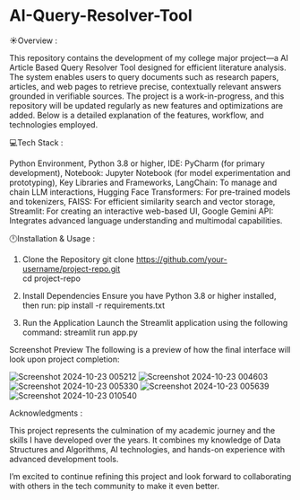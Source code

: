 # AI-Query-Resolver-Tool

☀️Overview :

This repository contains the development of my college major project—a AI Article Based Query Resolver Tool designed for efficient literature analysis. The system enables users to query documents such as research papers, articles, and web pages to retrieve precise, contextually relevant answers grounded in verifiable sources.
The project is a work-in-progress, and this repository will be updated regularly as new features and optimizations are added. Below is a detailed explanation of the features, workflow, and technologies employed.

💻Tech Stack :

Python Environment,
Python 3.8 or higher,
IDE: PyCharm (for primary development),
Notebook: Jupyter Notebook (for model experimentation and prototyping),
Key Libraries and Frameworks,
LangChain: To manage and chain LLM interactions,
Hugging Face Transformers: For pre-trained models and tokenizers,
FAISS: For efficient similarity search and vector storage,
Streamlit: For creating an interactive web-based UI, 
Google Gemini API: Integrates advanced language understanding and multimodal capabilities.

🕛Installation & Usage :

1. Clone the Repository
git clone https://github.com/your-username/project-repo.git  
cd project-repo

3. Install Dependencies
Ensure you have Python 3.8 or higher installed, then run:
pip install -r requirements.txt

3. Run the Application
Launch the Streamlit application using the following command:
streamlit run app.py  

Screenshot Preview
The following is a preview of how the final interface will look upon project completion:

![Screenshot 2024-10-23 005212](https://github.com/user-attachments/assets/ef630be0-3478-49f5-846c-df0642af8062)
![Screenshot 2024-10-23 004603](https://github.com/user-attachments/assets/8afb8b1c-f00a-4c39-b91e-8810a19d0cbb)
![Screenshot 2024-10-23 005330](https://github.com/user-attachments/assets/4d93c203-3353-43cf-9f26-30345f306672)
![Screenshot 2024-10-23 005639](https://github.com/user-attachments/assets/751d3765-9d66-41be-8a95-2227e9ac19f7)
![Screenshot 2024-10-23 010540](https://github.com/user-attachments/assets/004c64ad-19de-49f6-8efe-5c2d3c1e48b0)

Acknowledgments :

This project represents the culmination of my academic journey and the skills I have developed over the years. It combines my knowledge of Data Structures and Algorithms, AI technologies, and hands-on experience with advanced development tools.

I’m excited to continue refining this project and look forward to collaborating with others in the tech community to make it even better.




